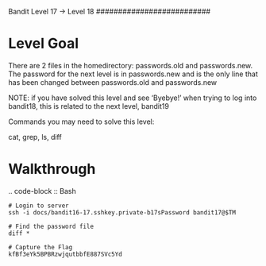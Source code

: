 Bandit Level 17 → Level 18
##########################

Level Goal
==========

There are 2 files in the homedirectory: passwords.old and passwords.new. The
password for the next level is in passwords.new and is the only line that has
been changed between passwords.old and passwords.new

NOTE: if you have solved this level and see ‘Byebye!’ when trying to log into
bandit18, this is related to the next level, bandit19

Commands you may need to solve this level:

cat, grep, ls, diff

Walkthrough
===========

.. code-block :: Bash

	# Login to server
	ssh -i docs/bandit16-17.sshkey.private-b17sPassword bandit17@$TM

	# Find the password file
	diff *

	# Capture the Flag
	kfBf3eYk5BPBRzwjqutbbfE887SVc5Yd

